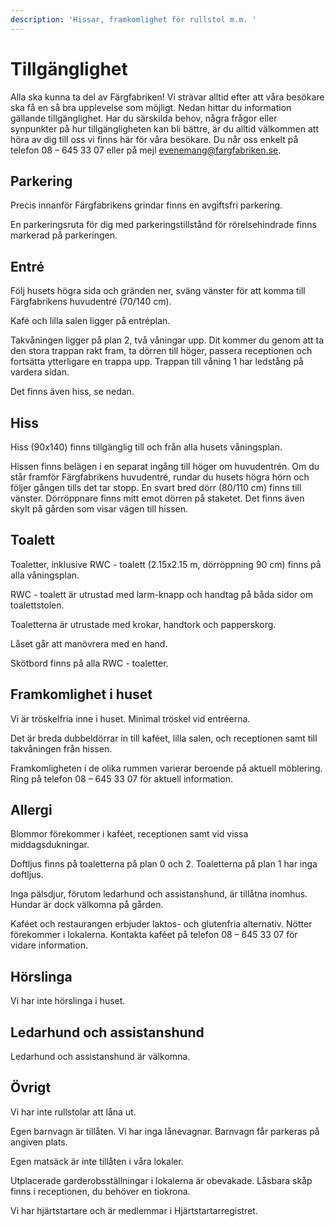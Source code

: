 ```yaml
---
description: 'Hissar, framkomlighet för rullstol m.m. '
---
```


# Tillgänglighet

Alla ska kunna ta del av Färgfabriken! Vi strävar alltid efter att våra besökare ska få en så bra upplevelse som möjligt. Nedan hittar du information gällande tillgänglighet. Har du särskilda behov, några frågor eller synpunkter på hur tillgängligheten kan bli bättre, är du alltid välkommen att höra av dig till oss vi finns här för våra besökare. Du når oss enkelt på telefon 08 – 645 33 07 eller på mejl [evenemang@fargfabriken.se](mailto:evenemang@fargfabriken.se).

## Parkering

Precis innanför Färgfabrikens grindar finns en avgiftsfri parkering.

En parkeringsruta för dig med parkeringstillstånd för rörelsehindrade finns markerad på parkeringen.

## Entré

Följ husets högra sida och gränden ner, sväng vänster för att komma till Färgfabrikens huvudentré (70/140 cm).

Kafé och lilla salen ligger på entréplan.

Takvåningen ligger på plan 2, två våningar upp. Dit kommer du genom att ta den stora trappan rakt fram, ta dörren till höger, passera receptionen och fortsätta ytterligare en trappa upp. Trappan till våning 1 har ledstång på vardera sidan.

Det finns även hiss, se nedan.

## Hiss

Hiss (90x140) finns tillgänglig till och från alla husets våningsplan.

Hissen finns belägen i en separat ingång till höger om huvudentrén. Om du står framför Färgfabrikens huvudentré, rundar du husets högra hörn och följer gången tills det tar stopp. En svart bred dörr (80/110 cm) finns till vänster. Dörröppnare finns mitt emot dörren på staketet. Det finns även skylt på gården som visar vägen till hissen.

## Toalett

Toaletter, inklusive RWC - toalett (2.15x2.15 m, dörröppning 90 cm) finns på alla våningsplan.

RWC - toalett är utrustad med larm-knapp och handtag på båda sidor om toalettstolen.

Toaletterna är utrustade med krokar, handtork och papperskorg.

Låset går att manövrera med en hand.

Skötbord finns på alla RWC - toaletter.

## Framkomlighet i huset

Vi är tröskelfria inne i huset. Minimal tröskel vid entréerna.

Det är breda dubbeldörrar in till kaféet, lilla salen, och receptionen samt till takvåningen från hissen.

Framkomligheten i de olika rummen varierar beroende på aktuell möblering. Ring på telefon 08 – 645 33 07 för aktuell information.

## Allergi

Blommor förekommer i kaféet, receptionen samt vid vissa middagsdukningar.

Doftljus finns på toaletterna på plan 0 och 2. Toaletterna på plan 1 har inga doftljus.

Inga pälsdjur, förutom ledarhund och assistanshund, är tillåtna inomhus. Hundar är dock välkomna på gården.

Kaféet och restaurangen erbjuder laktos- och glutenfria alternativ. Nötter förekommer i lokalerna. Kontakta kaféet på telefon 08 – 645 33 07 för vidare information.

## Hörslinga

Vi har inte hörslinga i huset.

## Ledarhund och assistanshund

Ledarhund och assistanshund är välkomna.

## Övrigt

Vi har inte rullstolar att låna ut.

Egen barnvagn är tillåten. Vi har inga lånevagnar. Barnvagn får parkeras på angiven plats.

Egen matsäck är inte tillåten i våra lokaler.

Utplacerade garderobsställningar i lokalerna är obevakade. Låsbara skåp finns i receptionen, du behöver en tiokrona.

Vi har hjärtstartare och är medlemmar i Hjärtstartarregistret.

